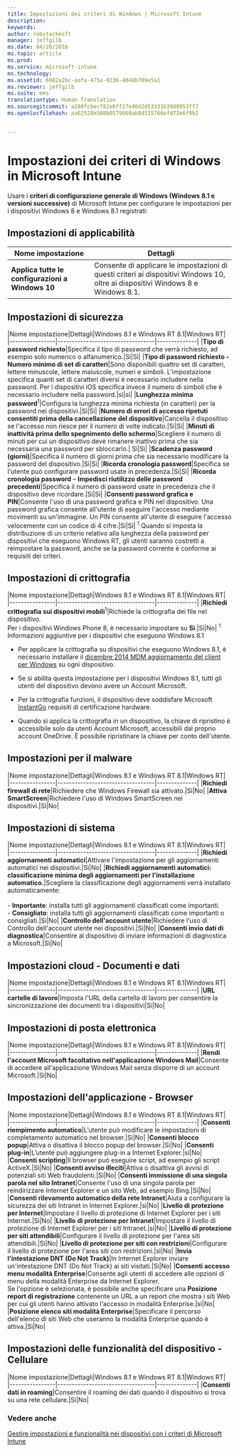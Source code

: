 ```yaml
---
title: Impostazioni dei criteri di Windows | Microsoft Intune
description: 
keywords: 
author: robstackmsft
manager: jeffgilb
ms.date: 04/28/2016
ms.topic: article
ms.prod: 
ms.service: microsoft-intune
ms.technology: 
ms.assetid: 6982a2bc-aafa-475a-9236-4840b709e5a1
ms.reviewer: jeffgilb
ms.suite: ems
translationtype: Human Translation
ms.sourcegitcommit: a280fcbecf82e6ff27e40d2d53331b3988953ff7
ms.openlocfilehash: aa62528e588b0579669ab8d115766efd72e6f9b2


---
```


# Impostazioni dei criteri di Windows in Microsoft Intune
Usare i **criteri di configurazione generale di Windows (Windows 8.1 e versioni successive)** di Microsoft Intune per configurare le impostazioni per i dispositivi Windows 8 e Windows 8.1 registrati:

## Impostazioni di applicabilità

|Nome impostazione|Dettagli|
|----------------|----------------------------------|
|**Applica tutte le configurazioni a Windows 10**|Consente di applicare le impostazioni di questi criteri ai dispositivi Windows 10, oltre ai dispositivi Windows 8 e Windows 8.1.|

## Impostazioni di sicurezza

|Nome impostazione|Dettagli|Windows 8.1 e Windows RT 8.1|Windows RT|
|----------------|----------------------------------|--------------|
|**Tipo di password richiesto**|Specifica il tipo di password che verrà richiesto, ad esempio solo numerico o alfanumerico.|Sì|Sì|
|**Tipo di password richiesto - Numero minimo di set di caratteri**|Sono disponibili quattro set di caratteri, lettere minuscole, lettere maiuscole, numeri e simboli. L'impostazione specifica quanti set di caratteri diversi è necessario includere nella password. Per i dispositivi iOS specifica invece il numero di simboli che è necessario includere nella password.|sì|sì|
|**Lunghezza minima password**<sup>1</sup>|Configura la lunghezza minima richiesta (in caratteri) per la password nei dispositivi.|Sì|Sì|
|**Numero di errori di accesso ripetuti consentiti prima della cancellazione del dispositivo**|Cancella il dispositivo se l'accesso non riesce per il numero di volte indicato.|Sì|Sì|
|**Minuti di inattività prima dello spegnimento dello schermo**|Scegliere il numero di minuti per cui un dispositivo deve rimanere inattivo prima che sia necessaria una password per sbloccarlo.| Sì|Sì|
|**Scadenza password (giorni)**|Specifica il numero di giorni prima che sia necessario modificare la password del dispositivo.|Sì|Sì|
|**Ricorda cronologia password**|Specifica se l'utente può configurare password usate in precedenza.|Sì|Sì|
|**Ricorda cronologia password** – **Impedisci riutilizzo delle password precedenti**|Specifica il numero di password usate in precedenza che il dispositivo deve ricordare.|Sì|Sì|
|**Consenti password grafica e PIN**|Consente l'uso di una password grafica e PIN nel dispositivo. Una password grafica consente all'utente di eseguire l'accesso mediante movimenti su un'immagine. Un PIN consente all'utente di eseguire l'accesso velocemente con un codice di 4 cifre.|Sì|Sì|
<sup>1</sup> Quando si imposta la distribuzione di un criterio relativo alla lunghezza della password per dispositivi che eseguono Windows RT, gli utenti saranno costretti a reimpostare la password, anche se la password corrente è conforme ai requisiti dei criteri.

## Impostazioni di crittografia

|Nome impostazione|Dettagli|Windows 8.1 e Windows RT 8.1|Windows RT|
|----------------|----------------------------------|--------------|
|**Richiedi crittografia sui dispositivi mobili**<sup>1</sup>|Richiede la crittografia dei file nel dispositivo.<br>Per i dispositivi Windows Phone 8, è necessario impostare su **Sì**.|Sì|No|
<sup>1</sup> Informazioni aggiuntive per i dispositivi che eseguono Windows 8.1

-   Per applicare la crittografia su dispositivi che eseguono Windows 8.1, è necessario installare il [dicembre 2014 MDM aggiornamento del client per Windows](http://support.microsoft.com/kb/3013816) su ogni dispositivo.

-   Se si abilita questa impostazione per i dispositivi Windows 8.1, tutti gli utenti del dispositivo devono avere un Account Microsoft.

-   Per la crittografia funzioni, il dispositivo deve soddisfare Microsoft [InstantGo](http://blogs.windows.com/bloggingwindows/2014/06/19/instantgo-a-better-way-to-sleep/) requisiti di certificazione hardware.

-   Quando si applica la crittografia in un dispositivo, la chiave di ripristino è accessibile solo da utenti Account Microsoft, accessibili dal proprio account OneDrive. È possibile ripristinare la chiave per conto dell'utente.

## Impostazioni per il malware

|Nome impostazione|Dettagli|Windows 8.1 e Windows RT 8.1|Windows RT|
|----------------|----------------------------------|--------------|
|**Richiedi firewall di rete**|Richiedere che Windows Firewall sia attivato.|Sì|No|
|**Attiva SmartScreen**|Richiedere l'uso di Windows SmartScreen nei dispositivi.|Sì|No|

## Impostazioni di sistema

|Nome impostazione|Dettagli|Windows 8.1 e Windows RT 8.1|Windows RT|
|----------------|----------------------------------|--------------|
|**Richiedi aggiornamenti automatici**|Attivare l'impostazione per gli aggiornamenti automatici nei dispositivi.|Sì|No|
|**Richiedi aggiornamenti automatici: classificazione minima degli aggiornamenti per l'installazione automatico.**|Scegliere la classificazione degli aggiornamenti verrà installato automaticamente:<br /><br />-   **Importante**: installa tutti gli aggiornamenti classificati come importanti.<br />-   **Consigliato**: installa tutti gli aggiornamenti classificati come importanti o consigliati.|Sì|No|
|**Controllo dell'account utente**|Richiedere l'uso di Controllo dell'account utente nei dispositivi.|Sì|No|
|**Consenti invio dati di diagnostica**|Consentire al dispositivo di inviare informazioni di diagnostica a Microsoft.|Sì|No|


## Impostazioni cloud - Documenti e dati

|Nome impostazione|Dettagli|Windows 8.1 e Windows RT 8.1|Windows RT|
|----------------|----------------------------------|--------------|
|**URL cartelle di lavoro**|Imposta l'URL della cartella di lavoro per consentire la sincronizzazione dei documenti tra i dispositivi|Sì|No|

## Impostazioni di posta elettronica

|Nome impostazione|Dettagli|Windows 8.1 e Windows RT 8.1|Windows RT|
|----------------|----------------------------------|--------------|
|**Rendi l'account Microsoft facoltativo nell'applicazione Windows Mail**|Consente di accedere all'applicazione Windows Mail senza disporre di un account Microsoft.|Sì|No|

## Impostazioni dell'applicazione - Browser

|Nome impostazione|Dettagli|Windows 8.1 e Windows RT 8.1|Windows RT|
|----------------|----------------------------------|--------------|
|**Consenti riempimento automatico**|L’utente può modificare le impostazioni di completamento automatico nel browser.|Sì|No|
|**Consenti blocco popup**|Attiva o disattiva il blocco popup del browser.|Sì|No|
|**Consenti plug-in**|L’utente può aggiungere plug-in a Internet Explorer.|sì|No|
|**Consenti scripting**|Il browser può eseguire script, ad esempio gli script ActiveX.|Sì|No|
|**Consenti avviso illeciti**|Attiva o disattiva gli avvisi di potenziali siti Web fraudolenti.|Sì|No|
|**Consenti immissione di una singola parola nel sito Intranet**|Consente l'uso di una singola parola per reindirizzare Internet Explorer e un sito Web, ad esempio Bing.|Sì|No|
|**Consenti rilevamento automatico della rete Intranet**|Aiuta a configurare la sicurezza dei siti Intranet in Internet Explorer.|sì|No|
|**Livello di protezione per Internet**|Impostare il livello di protezione di Internet Explorer per i siti Internet.|Sì|No|
|**Livello di protezione per Intranet**|Impostare il livello di protezione di Internet Explorer per i siti Intranet.|sì|No|
|**Livello di protezione per siti attendibili**|Configurare il livello di protezione per l'area siti attendibili.|Sì|No|
|**Livello di protezione per siti con restrizioni**|Configurare il livello di protezione per l'area siti con restrizioni.|sì|No|
|**Invia l'intestazione DNT (Do Not Track)**|In Internet Explorer inviare un'intestazione DNT (Do Not Track) ai siti visitati.|Sì|No|
|**Consenti accesso menu modalità Enterprise**|Consente agli utenti di accedere alle opzioni di menu della modalità Enterprise da Internet Explorer.<br>Se l'opzione è selezionata, è possibile anche specificare una **Posizione report di registrazione** contenente un URL a un report che mostra i siti Web per cui gli utenti hanno attivato l'accesso in modalità Enterprise.|sì|No|
|**Posizione elenco siti modalità Enterprise**|Specificare il percorso dell'elenco di siti Web che useranno la modalità Enterprise quando è attiva.|Sì|No|

## Impostazioni delle funzionalità del dispositivo - Cellulare

|Nome impostazione|Dettagli|Windows 8.1 e Windows RT 8.1|Windows RT|
|----------------|----------------------------------|--------------|
|**Consenti dati in roaming**|Consentire il roaming dei dati quando il dispositivo si trova su una rete cellulare.|Sì|No|



### Vedere anche
[Gestire impostazioni e funzionalità nei dispositivi con i criteri di Microsoft Intune](manage-settings-and-features-on-your-devices-with-microsoft-intune-policies.md)




<!--HONumber=Jun16_HO4-->


